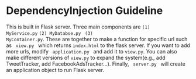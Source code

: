 # DependencyInjection Guideline

This is built in Flask server. Three main components are <code>(1) MyService.py</code> <code>(2) MyDatabse.py</code> <code> (3) MyContainer.py</code>. These are together to make a function for specific url such as <code> view.py </code> which returns <code>index.html</code> to the flask server. If you want to add more urls, modify <code> application.py </code> and add it to <code>view.py</code>. You can also make different versions of <code>view.py</code> to expand the system(e.g., add TweetTracker, add FacebookAdsTracker...). Finally, <code> server.py </code> will create an application object to run Flask server.
